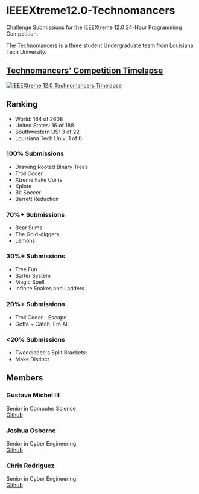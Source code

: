 # IEEEXtreme12.0-Technomancers
Challenge Submissions for the IEEEXtreme 12.0 24-Hour Programming Competition.

The Technomancers is a three student Undergraduate team from Louisiana Tech University.

## [Technomancers' Competition Timelapse](https://www.youtube.com/watch?v=nKsjV7qJ13A)
[![IEEEXtreme 12.0 Technomancers Timelapse](https://img.youtube.com/vi/nKsjV7qJ13A/0.jpg)](https://www.youtube.com/watch?v=nKsjV7qJ13A)

## Ranking
* World: 164 of 2608
* United States: 16 of 188
* Southwestern US: 3 of 22
* Louisiana Tech Univ: 1 of 6

### 100% Submissions
* Drawing Rooted Binary Trees
* Troll Coder
* Xtreme Fake Coins
* Xplore
* Bit Soccer
* Barrett Reduction

### 70%+ Submissions
* Bear Sums
* The Gold-diggers
* Lemons

### 30%+ Submissions
* Tree Fun
* Barter System
* Magic Spell
* Infinite Snakes and Ladders

### 20%+ Submissions
* Troll Coder - Escape
* Gotta ~ Catch 'Em All

### <20% Submissions
* Tweedledee's Split Brackets:
* Make Distinct

## Members

### Gustave Michel III
Senior in Computer Science  
[Github](https://github.com/gurustave)

### Joshua Osborne
Senior in Cyber Engineering  
[Github](https://github.com/JoshuaOsborneCYEN)

### Chris Rodriguez
Senior in Cyber Engineering  
[Github](https://github.com/chrizrodz)
